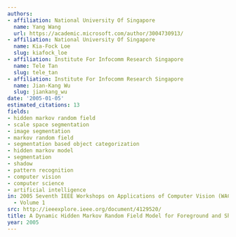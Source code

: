 ```yaml
---
authors:
- affiliation: National University Of Singapore
  name: Yang Wang
  url: https://academic.microsoft.com/author/3004730913/
- affiliation: National University Of Singapore
  name: Kia-Fock Loe
  slug: kiafock_loe
- affiliation: Institute For Infocomm Research Singapore
  name: Tele Tan
  slug: tele_tan
- affiliation: Institute For Infocomm Research Singapore
  name: Jian-Kang Wu
  slug: jiankang_wu
date: '2005-01-05'
estimated_citations: 13
fields:
- hidden markov random field
- scale space segmentation
- image segmentation
- markov random field
- segmentation based object categorization
- hidden markov model
- segmentation
- shadow
- pattern recognition
- computer vision
- computer science
- artificial intelligence
in: 2005 Seventh IEEE Workshops on Applications of Computer Vision (WACV/MOTION'05)
  - Volume 1
src: http://ieeexplore.ieee.org/document/4129520/
title: A Dynamic Hidden Markov Random Field Model for Foreground and Shadow Segmentation
year: 2005
---
```

